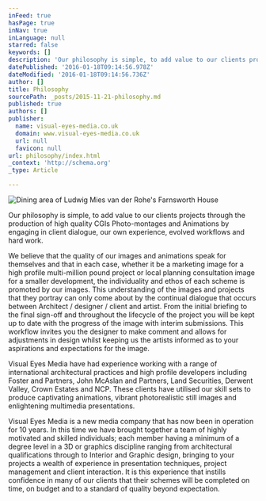 ```yaml
---
inFeed: true
hasPage: true
inNav: true
inLanguage: null
starred: false
keywords: []
description: 'Our philosophy is simple, to add value to our clients projects through the production of high quality CGIs Photo-montages and Animations'
datePublished: '2016-01-18T09:14:56.978Z'
dateModified: '2016-01-18T09:14:56.736Z'
author: []
title: Philosophy
sourcePath: _posts/2015-11-21-philosophy.md
published: true
authors: []
publisher:
  name: visual-eyes-media.co.uk
  domain: www.visual-eyes-media.co.uk
  url: null
  favicon: null
url: philosophy/index.html
_context: 'http://schema.org'
_type: Article

---
```

![Dining area of Ludwig Mies van der Rohe's Farnsworth House](https://the-grid-user-content.s3-us-west-2.amazonaws.com/39b502c3-2b8e-47b2-9580-7b5754202bef.jpg)

Our philosophy is simple, to add value to our clients projects through the production of high quality CGIs Photo-montages and Animations by engaging in client dialogue, our own experience, evolved workflows and hard work. 

We believe that the quality of our images and animations speak for themselves and that in each case, whether it be a marketing image for a high profile multi-million pound project or local planning consultation image for a smaller development, the individuality and ethos of each scheme is promoted by our images. This understanding of the images and projects that they portray can only come about by the continual dialogue that occurs between Architect / designer / client and artist. From the initial briefing to the final sign-off and throughout the lifecycle of the project you will be kept up to date with the progress of the image with interim submissions. This workflow invites you the designer to make comment and allows for adjustments in design whilst keeping us the artists informed as to your aspirations and expectations for the image.

Visual Eyes Media have had experience working with a range of international architectural practices and high profile developers including Foster and Partners, John McAslan and Partners, Land Securities, Derwent Valley, Crown Estates and NCP. These clients have utilised our skill sets to produce captivating animations, vibrant photorealistic still images and enlightening multimedia presentations. 

Visual Eyes Media is a new media company that has now been in operation for 10 years. In this time we have brought together a team of highly motivated and skilled individuals; each member having a minimum of a degree level in a 3D or graphics discipline ranging from architectural qualifications through to Interior and Graphic design, bringing to your projects a wealth of experience in presentation techniques, project management and client interaction. It is this experience that instills confidence in many of our clients that their schemes will be completed on time, on budget and to a standard of quality beyond expectation.